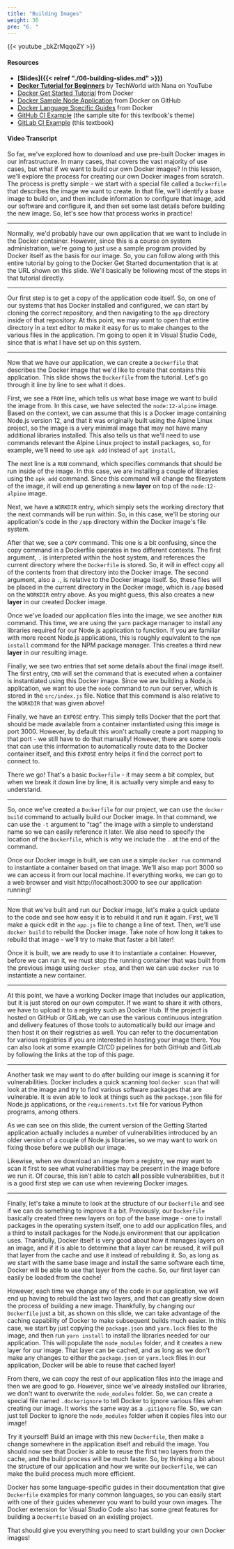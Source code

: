 ```yaml
---
title: "Building Images"
weight: 30
pre: "6. "
---
```


{{< youtube _bkZrMqqoZY >}}

#### Resources

* **[Slides]({{< relref "./06-building-slides.md" >}})**
* **[Docker Tutorial for Beginners](https://www.youtube.com/watch?v=3c-iBn73dDE)** by TechWorld with Nana on YouTube
* [Docker Get Started Tutorial](https://docs.docker.com/get-started/) from Docker
* [Docker Sample Node Application](https://github.com/docker/getting-started/tree/master/app) from Docker on GitHub
* [Docker Language Specific Guides](https://docs.docker.com/language/) from Docker
* [GitHub CI Example](https://github.com/russfeld/ksucs-hugo) (the sample site for this textbook's theme)
* [GitLab CI Example](https://gitlab.cs.ksu.edu/cis-527) (this textbook)

#### Video Transcript

So far, we've explored how to download and use pre-built Docker images in our infrastructure. In many cases, that covers the vast majority of use cases, but what if we want to build our own Docker images? In this lesson, we'll explore the process for creating our own Docker images from scratch. The process is pretty simple - we start with a special file called a `Dockerfile` that describes the image we want to create. In that file, we'll identify a base image to build on, and then include information to configure that image, add our software and configure it, and then set some last details before building the new image. So, let's see how that process works in practice!

---

Normally, we'd probably have our own application that we want to include in the Docker container. However, since this is a course on system administration, we're going to just use a sample program provided by Docker itself as the basis for our image. So, you can follow along with this entire tutorial by going to the Docker Get Started documentation that is at the URL shown on this slide. We'll basically be following most of the steps in that tutorial directly.

---

Our first step is to get a copy of the application code itself. So, on one of our systems that has Docker installed and configured, we can start by cloning the correct repository, and then navigating to the `app` directory inside of that repository. At this point, we may want to open that entire directory in a text editor to make it easy for us to make changes to the various files in the application. I'm going to open it in Visual Studio Code, since that is what I have set up on this system.

---

Now that we have our application, we can create a `Dockerfile` that describes the Docker image that we'd like to create that contains this application. This slide shows the `Dockerfile` from the tutorial. Let's go through it line by line to see what it does.

First, we see a `FROM` line, which tells us what base image we want to build the image from. In this case, we have selected the `node:12-alpine` image. Based on the context, we can assume that this is a Docker image containing Node.js version 12, and that it was originally built using the Alpine Linux project, so the image is a very minimal image that may not have many additional libraries installed. This also tells us that we'll need to use commands relevant the Alpine Linux project to install packages, so, for example, we'll need to use `apk add` instead of `apt install`.

The next line is a `RUN` command, which specifies commands that should be run inside of the image. In this case, we are installing a couple of libraries using the `apk add` command. Since this command will change the filesystem of the image, it will end up generating a new **layer** on top of the `node:12-alpine` image. 

Next, we have a `WORKDIR` entry, which simply sets the working directory that the next commands will be run within. So, in this case, we'll be storing our application's code in the `/app` directory within the Docker image's file system.

After that we, see a `COPY` command. This one is a bit confusing, since the copy command in a Dockerfile operates in two different contexts. The first argument, `.` is interpreted within the host system, and references the current directory where the `Dockerfile` is stored. So, it will in effect copy all of the contents from that directory into the Docker image. The second argument, also a `.`, is relative to the Docker image itself. So, these files will be placed in the current directory in the Docker image, which is `/app` based on the `WORKDIR` entry above. As you might guess, this also creates a new **layer** in our created Docker image.

Once we've loaded our application files into the image, we see another `RUN` command. This time, we are using the `yarn` package manager to install any libraries required for our Node.js application to function. If you are familiar with more recent Node.js applications, this is roughly equivalent to the `npm install` command for the NPM package manager. This creates a third new **layer** in our resulting image.

Finally, we see two entries that set some details about the final image itself. The first entry, `CMD` will set the command that is executed when a container is instantiated using this Docker image. Since we are building a Node.js application, we want to use the `node` command to run our server, which is stored in the `src/index.js` file. Notice that this command is also relative to the `WORKDIR` that was given above!

Finally, we have an `EXPOSE` entry. This simply tells Docker that the port that should be made available from a container instantiated using this image is port 3000. However, by default this won't actually create a port mapping to that port - we still have to do that manually! However, there are some tools that can use this information to automatically route data to the Docker container itself, and this `EXPOSE` entry helps it find the correct port to connect to.

There we go! That's a basic `Dockerfile` - it may seem a bit complex, but when we break it down line by line, it is actually very simple and easy to understand.

---

So, once we've created a `Dockerfile` for our project, we can use the `docker build` command to actually build our Docker image. In that command, we can use the `-t` argument to "tag" the image with a simple to understand name so we can easily reference it later. We also need to specify the location of the `Dockerfile`, which is why we include the `.` at the end of the command.

Once our Docker image is built, we can use a simple `docker run` command to instantiate a container based on that image. We'll also map port 3000 so we can access it from our local machine. If everything works, we can go to a web browser and visit http://localhost:3000 to see our application running!

---

Now that we've built and run our Docker image, let's make a quick update to the code and see how easy it is to rebuild it and run it again. First, we'll make a quick edit in the `app.js` file to change a line of text. Then, we'll use `docker build` to rebuild the Docker image. Take note of how long it takes to rebuild that image - we'll try to make that faster a bit later!

Once it is built, we are ready to use it to instantiate a container. However, before we can run it, we must stop the running container that was built from the previous image using `docker stop`, and then we can use `docker run` to instantiate a new container. 

---

At this point, we have a working Docker image that includes our application, but it is just stored on our own computer. If we want to share it with others, we have to upload it to a registry such as Docker Hub. If the project is hosted on GitHub or GitLab, we can use the various continuous integration and delivery features of those tools to automatically build our image and then host it on their registries as well. You can refer to the documentation for various registries if you are interested in hosting your image there. You can also look at some example CI/CD pipelines for both GitHub and GitLab by following the links at the top of this page. 

---

Another task we may want to do after building our image is scanning it for vulnerabilities. Docker includes a quick scanning tool `docker scan` that will look at the image and try to find various software packages that are vulnerable. It is even able to look at things such as the `package.json` file for Node.js applications, or the `requirements.txt` file for various Python programs, among others. 

As we can see on this slide, the current version of the Getting Started application actually includes a number of vulnerabilities introduced by an older version of a couple of Node.js libraries, so we may want to work on fixing those before we publish our image. 

Likewise, when we download an image from a registry, we may want to scan it first to see what vulnerabilities may be present in the image before we run it. Of course, this isn't able to catch **all** possible vulnerabilities, but it is a good first step we can use when reviewing Docker images. 

---

Finally, let's take a minute to look at the structure of our `Dockerfile` and see if we can do something to improve it a bit. Previously, our `Dockerfile` basically created three new layers on top of the base image - one to install packages in the operating system itself, one to add our application files, and a third to install packages for the Node.js environment that our application uses. Thankfully, Docker itself is very good about how it manages layers on an image, and if it is able to determine that a layer can be reused, it will pull that layer from the cache and use it instead of rebuilding it. So, as long as we start with the same base image and install the same software each time, Docker will be able to use that layer from the cache. So, our first layer can easily be loaded from the cache!

 However, each time we change any of the code in our application, we will end up having to rebuild the last two layers, and that can greatly slow down the process of building a new image. Thankfully, by changing our `Dockerfile` just a bit, as shown on this slide, we can take advantage of the caching capability of Docker to make subsequent builds much easier. In this case, we start by just copying the `package.json` and `yarn.lock` files to the image, and then run `yarn install` to install the libraries needed for our application. This will populate the `node_modules` folder, and it creates a new layer for our image. That layer can be cached, and as long as we don't make any changes to either the `package.json` or `yarn.lock` files in our application, Docker will be able to reuse that cached layer!

 From there, we can copy the rest of our application files into the image and then we are good to go. However, since we've already installed our libraries, we don't want to overwrite the `node_modules` folder. So, we can create a special file named `.dockerignore` to tell Docker to ignore various files when creating our image. It works the same way as a `.gitignore` file. So, we can just tell Docker to ignore the `node_modules` folder when it copies files into our image!

 Try it yourself! Build an image with this new `Dockerfile`, then make a change somewhere in the application itself and rebuild the image. You should now see that Docker is able to reuse the first two layers from the cache, and the build process will be much faster. So, by thinking a bit about the structure of our application and how we write our `Dockerfile`, we can make the build process much more efficient.

 Docker has some language-specific guides in their documentation that give `Dockerfile` examples for many common languages, so you can easily start with one of their guides whenever you want to build your own images. The Docker extension for Visual Studio Code also has some great features for building a `Dockerfile` based on an existing project. 
 
 That should give you everything you need to start building your own Docker images!